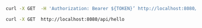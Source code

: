 ```bash
curl -X GET  -H 'Authorization: Bearer ${TOKEN}’ http://localhost:8080/api/whoami
```

```bash
curl -X GET  http://localhost:8080/api/hello
```